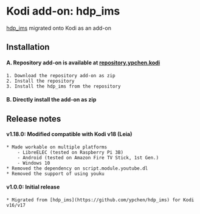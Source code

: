 # Kodi add-on: hdp_ims

[hdp_ims](https://github.com/ypchen/hdp_ims) migrated onto Kodi as an add-on


## Installation

#### A. Repository add-on is available at [repository.ypchen.kodi](https://github.com/ypchen/repository.ypchen.kodi)
    1. Download the repository add-on as zip
    2. Install the repository
    3. Install the hdp_ims from the repository

#### B. Directly install the add-on as zip


## Release notes

#### v1.18.0: Modified compatible with Kodi v18 (Leia)
    * Made workable on multiple platforms
        - LibreELEC (tested on Raspberry Pi 3B)
        - Android (tested on Amazon Fire TV Stick, 1st Gen.)
        - Windows 10
    * Removed the dependency on script.module.youtube.dl
    * Removed the support of using youku

#### v1.0.0: Initial release
    * Migrated from [hdp_ims](https://github.com/ypchen/hdp_ims) for Kodi v16/v17
